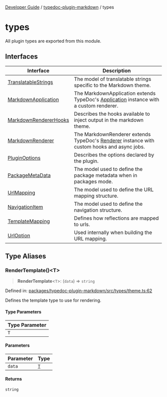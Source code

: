[Developer Guide](../../README.md) / [typedoc-plugin-markdown](../README.md) / types

# types

All plugin types are exported from this module.

## Interfaces

| Interface | Description |
| ------ | ------ |
| [TranslatableStrings](interfaces/TranslatableStrings.md) | The model of translatable strings specific to the Markdown theme. |
| [MarkdownApplication](interfaces/MarkdownApplication.md) | The MarkdownApplication extends TypeDoc's [Application](https://typedoc.org/api/classes/Application.html) instance with a custom renderer. |
| [MarkdownRendererHooks](interfaces/MarkdownRendererHooks.md) | Describes the hooks available to inject output in the markdown theme. |
| [MarkdownRenderer](interfaces/MarkdownRenderer.md) | The MarkdownRenderer extends TypeDoc's [Renderer](https://typedoc.org/api/classes/Renderer.html) instance with custom hooks and async jobs. |
| [PluginOptions](interfaces/PluginOptions.md) | Describes the options declared by the plugin. |
| [PackageMetaData](interfaces/PackageMetaData.md) | The model used to define the package metadata when in packages mode. |
| [UrlMapping](interfaces/UrlMapping.md) | The model used to define the URL mapping structure. |
| [NavigationItem](interfaces/NavigationItem.md) | The model used to define the navigation structure. |
| [TemplateMapping](interfaces/TemplateMapping.md) | Defines how reflections are mapped to urls. |
| [UrlOption](interfaces/UrlOption.md) | Used internally when building the URL mapping. |

## Type Aliases

### RenderTemplate()\<T\>

> **RenderTemplate**\<`T`\>: (`data`) => `string`

Defined in: [packages/typedoc-plugin-markdown/src/types/theme.ts:62](https://github.com/typedoc2md/typedoc-plugin-markdown/blob/main/packages/typedoc-plugin-markdown/src/types/theme.ts#L62)

Defines the template type to use for rendering.

#### Type Parameters

| Type Parameter |
| ------ |
| `T` |

#### Parameters

| Parameter | Type |
| ------ | ------ |
| `data` | [`T`](../../types/typedoc-plugin-markdown.types.RenderTemplate.html#t) |

#### Returns

`string`

